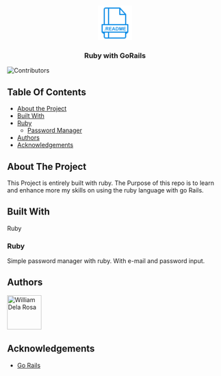 <br/>
<p align="center">
  <a href="https://github.com/william1220/Ruby_with_Go_Rails">
    <img src="assets/readme.png" alt="Logo" width="80" height="80">
  </a>

  <h3 align="center">Ruby with GoRails</h3>

</p>

![Contributors](https://img.shields.io/github/contributors/william1220/Ruby_with_Go_Rails?color=dark-green)

## Table Of Contents

* [About the Project](#about-the-project)
* [Built With](#built-with)
* [Ruby](#ruby)
  * [Password Manager](#password-manager)
* [Authors](#authors)
* [Acknowledgements](#acknowledgements)

## About The Project

This Project is entirely built with ruby. The Purpose of  this repo is to learn and enhance more my skills on using the ruby language with go Rails.

## Built With

Ruby

### Ruby
  Simple password manager with ruby. With e-mail and password input.

## Authors


[//]: contributor-faces

<a href="https://github.com/william1220"><img src="https://avatars.githubusercontent.com/u/23138486?v=4" title="William Dela Rosa" width="80" height="80"></a>

[//]: contributor-faces

## Acknowledgements

* [Go Rails](https://gorails.com/)

